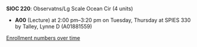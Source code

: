 **SIOC 220**: Observatns/Lg Scale Ocean Cir (4 units)

- **A00** (Lecture) at 2:00 pm–3:20 pm on Tuesday, Thursday at SPIES 330 by Talley, Lynne D (A01881559)

[Enrollment numbers over time](./SIOC220.tsv)
